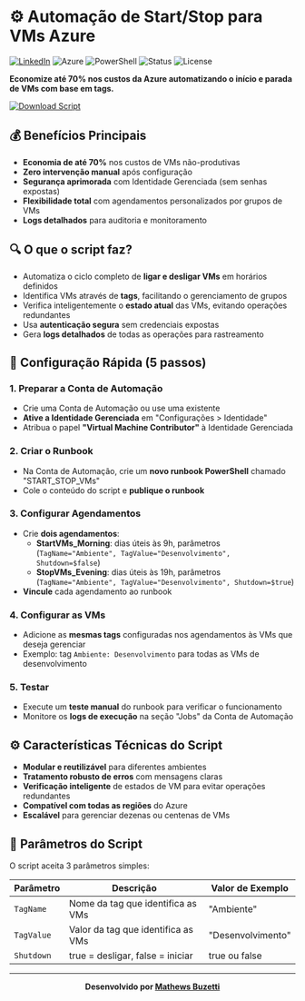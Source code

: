 # ⚙️ Automação de Start/Stop para VMs Azure

[![LinkedIn](https://img.shields.io/badge/LinkedIn-Mathews_Buzetti-blue)](https://www.linkedin.com/in/mathewsbuzetti)
![Azure](https://img.shields.io/badge/Azure-0078D4?style=flat-square&logo=microsoftazure&logoColor=white)
![PowerShell](https://img.shields.io/badge/PowerShell-5391FE?style=flat-square&logo=powershell&logoColor=white)
![Status](https://img.shields.io/badge/Status-Production-success?style=flat-square)
![License](https://img.shields.io/badge/License-MIT-yellow.svg)

**Economize até 70% nos custos da Azure automatizando o início e parada de VMs com base em tags.**

[![Download Script](https://img.shields.io/badge/Download%20Script-Start%2FStop%20VMs-blue?style=for-the-badge&logo=powershell)](https://github.com/mathewsbuzetti/azure-infrastructure-template/blob/main/Scripts/Script_Start_e_Stop_de_VMs.ps1)

## 💰 Benefícios Principais

- **Economia de até 70%** nos custos de VMs não-produtivas
- **Zero intervenção manual** após configuração
- **Segurança aprimorada** com Identidade Gerenciada (sem senhas expostas)
- **Flexibilidade total** com agendamentos personalizados por grupos de VMs
- **Logs detalhados** para auditoria e monitoramento

## 🔍 O que o script faz?

- Automatiza o ciclo completo de **ligar e desligar VMs** em horários definidos
- Identifica VMs através de **tags**, facilitando o gerenciamento de grupos
- Verifica inteligentemente o **estado atual** das VMs, evitando operações redundantes
- Usa **autenticação segura** sem credenciais expostas
- Gera **logs detalhados** de todas as operações para rastreamento

## 🚀 Configuração Rápida (5 passos)

### 1. Preparar a Conta de Automação
- Crie uma Conta de Automação ou use uma existente
- **Ative a Identidade Gerenciada** em "Configurações > Identidade"
- Atribua o papel **"Virtual Machine Contributor"** à Identidade Gerenciada

### 2. Criar o Runbook
- Na Conta de Automação, crie um **novo runbook PowerShell** chamado "START_STOP_VMs"
- Cole o conteúdo do script e **publique o runbook**

### 3. Configurar Agendamentos
- Crie **dois agendamentos**:
  - **StartVMs_Morning**: dias úteis às 9h, parâmetros (`TagName="Ambiente", TagValue="Desenvolvimento", Shutdown=$false`)
  - **StopVMs_Evening**: dias úteis às 19h, parâmetros (`TagName="Ambiente", TagValue="Desenvolvimento", Shutdown=$true`)
- **Vincule** cada agendamento ao runbook

### 4. Configurar as VMs
- Adicione as **mesmas tags** configuradas nos agendamentos às VMs que deseja gerenciar
- Exemplo: tag `Ambiente: Desenvolvimento` para todas as VMs de desenvolvimento

### 5. Testar
- Execute um **teste manual** do runbook para verificar o funcionamento
- Monitore os **logs de execução** na seção "Jobs" da Conta de Automação

## ⚙️ Características Técnicas do Script

- **Modular e reutilizável** para diferentes ambientes
- **Tratamento robusto de erros** com mensagens claras
- **Verificação inteligente** de estados de VM para evitar operações redundantes
- **Compatível com todas as regiões** do Azure
- **Escalável** para gerenciar dezenas ou centenas de VMs

## 🔧 Parâmetros do Script

O script aceita 3 parâmetros simples:

| Parâmetro | Descrição | Valor de Exemplo |
|-----------|-----------|------------------|
| `TagName` | Nome da tag que identifica as VMs | "Ambiente" |
| `TagValue` | Valor da tag que identifica as VMs | "Desenvolvimento" |
| `Shutdown` | true = desligar, false = iniciar | true ou false |

---

<div align="center">

**Desenvolvido por [Mathews Buzetti](https://www.linkedin.com/in/mathewsbuzetti)**

</div>
